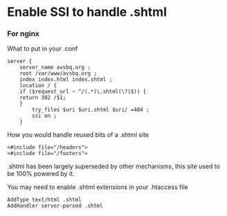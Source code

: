 # Enable SSI to handle .shtml

### For nginx

What to put in your .conf

	server {
		server_name avsbq.org ;
		root /var/www/avsbq.org ;
		index index.html index.shtml ;
		location / {
		if ($request_url ~ ^/(.*)\.shtml(\?|$)) {
		return 302 /$1;
		}
			try_files $uri $uri.shtml $uri/ =404 ;
			ssi on ;
		}


How you would handle reused bits of a .shtml site

	<#include file="/headers">
	<#include file="/footers">

.shtml has been largely superseded by other mechanisms, this site used to be 100% powered by it.

You may need to enable .shtml extensions in your .htaccess file

	AddType text/html .shtml
	AddHandler server-parsed .shtml
